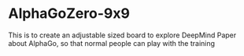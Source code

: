 # AlphaGoZero-9x9
This is to create an adjustable sized board to explore DeepMind Paper about AlphaGo, so that normal people can play with the training
